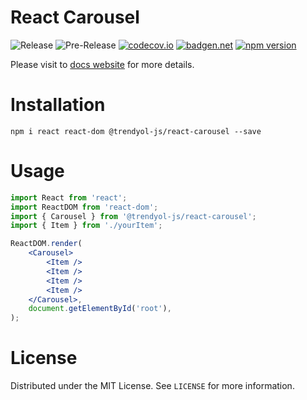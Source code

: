 # React Carousel

![Release](https://github.com/trendyol/react-carousel/actions/workflows/publish.yml/badge.svg)
![Pre-Release](https://github.com/trendyol/react-carousel/actions/workflows/betapublish.yml/badge.svg)
[![codecov.io](https://codecov.io/github/Trendyol/react-carousel/coverage.svg?branch=master)](https://codecov.io/github/Trendyol/react-carousel?branch=master)
[![badgen.net](https://badgen.net/bundlephobia/minzip/@trendyol-js/react-carousel)](https://badgen.net/bundlephobia/minzip/@trendyol-js/react-carousel)
[![npm version](https://badge.fury.io/js/%40trendyol-js%2Freact-carousel.svg)](https://badge.fury.io/js/%40trendyol-js%2Freact-carousel)

Please visit to [docs website](https://trendyol.github.io/react-carousel/docs/installation) for more details.

# Installation

```
npm i react react-dom @trendyol-js/react-carousel --save
```

# Usage

```jsx
import React from 'react';
import ReactDOM from 'react-dom';
import { Carousel } from '@trendyol-js/react-carousel';
import { Item } from './yourItem';

ReactDOM.render(
	<Carousel>
		<Item />
		<Item />
		<Item />
		<Item />
	</Carousel>,
	document.getElementById('root'),
);
```

# License

Distributed under the MIT License. See `LICENSE` for more information.
